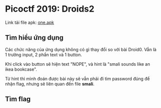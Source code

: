 # Picoctf 2019: Droids2

Link tải file apk: [one.apk](https://github.com/MinhNhatTran/Android-CTF/blob/master/pico2019/two/two.apk)

## Tìm hiểu ứng dụng

Các chức năng của ứng dụng không có gì thay đổi so với bài Droid0. Vẫn là 1 trường input, 2 phần text và 1 button.

Khi click vào button sẽ hiện text "NOPE", và hint là "smali sounds like an ikea bookcase".

Từ hint thì mình đoán được bài này sẽ vẫn phải đi tìm password đúng để nhận flag, nhưng sẽ liên quan đến file **smali**.

## Tìm flag

